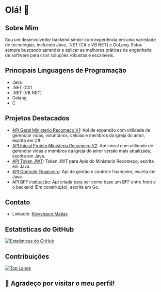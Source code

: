 # Olá! 👋

## Sobre Mim
Sou um desenvolvedor backend sênior com experiência em uma variedade de tecnologias, incluindo Java, .NET (C# e VB.NET) e GoLang. Estou sempre buscando aprender e aplicar as melhores práticas de engenharia de software para criar soluções robustas e escaláveis.

## Principais Linguagens de Programação
- Java
- .NET (C#)
- .NET (VB.NET)
- Golang
- C

## Projetos Destacados
- [API Geral Ministerio Recomeço V1](https://github.com/KleyvissonMatias/ApiMinisterioRecomeco): Api de expansão com utilidade de gerenciar vidas, voluntarios, células e membros da igreja do amor, escrita em C#.
- [API Inicial Projeto Ministerio Recomeço V2](https://github.com/KleyvissonMatias/sboot-ministerio-recomeco): Api inicial com utilidade de gerenciar vidas e membros da igreja do amor versão mais atualizada, escrita em Java.
- [API Token JWT](https://github.com/KleyvissonMatias/sboot-token-ministerio-recomeco): Token JWT para Apis do Ministerio Recomeço, escrita em Java.
- [API Controle Financeiro](https://github.com/KleyvissonMatias/api_controle_financeiro): Api de gestão e controle financeiro, escrita em Java.
- [API BFF instituição](https://github.com/KleyvissonMatias/api-bff-instituicao): Api criada para ser como base um BFF entre front e o backend (Em construção), escrita em Go.

## Contato
- LinkedIn: [Kleyvisson Matias](https://www.linkedin.com/in/kleyvissonmatias/)

## Estatísticas do GitHub
[![Estatísticas do GitHub](https://github-readme-stats.vercel.app/api?username=KleyvissonMatias&show_icons=true&theme=radical)](https://github.com/KleyvissonMatias/github-readme-stats)

## Contribuições
[![Top Langs](https://github-readme-stats.vercel.app/api/top-langs/?username=KleyvissonMatias&layout=compact&theme=radical)](https://github.com/KleyvissonMatias/github-readme-stats)

## 🌟 Agradeço por visitar o meu perfil!
